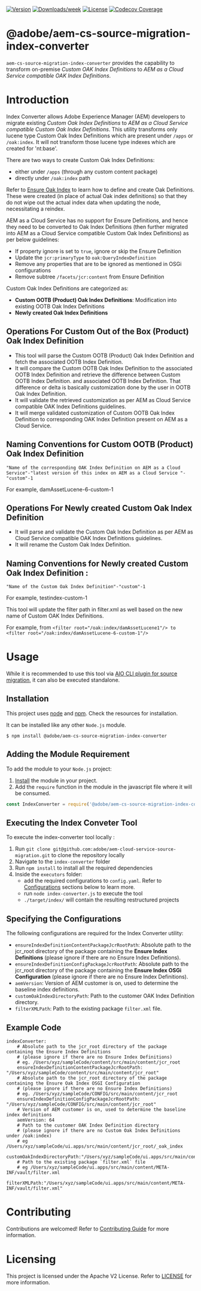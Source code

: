 <!--
Copyright 2020 Adobe. All rights reserved.
This file is licensed to you under the Apache License, Version 2.0 (the "License");
you may not use this file except in compliance with the License. You may obtain a copy
of the License at http://www.apache.org/licenses/LICENSE-2.0

Unless required by applicable law or agreed to in writing, software distributed under
the License is distributed on an "AS IS" BASIS, WITHOUT WARRANTIES OR REPRESENTATIONS
OF ANY KIND, either express or implied. See the License for the specific language
governing permissions and limitations under the License.
-->

[![Version](https://img.shields.io/npm/v/@adobe/aem-cs-source-migration-index-converter.svg)](https://npmjs.org/package/@adobe/aem-cs-source-migration-index-converter)
[![Downloads/week](https://img.shields.io/npm/dw/@adobe/aem-cs-source-migration-index-converter.svg)](https://npmjs.org/package/@adobe/aem-cs-source-migration-index-converter)
[![License](https://img.shields.io/badge/License-Apache%202.0-blue.svg)](https://opensource.org/licenses/Apache-2.0)
[![Codecov Coverage](https://img.shields.io/codecov/c/github/adobe/aem-cs-source-migration-index-converter/master.svg?style=flat-square)](https://codecov.io/gh/adobe/aem-cs-source-migration-index-converter/)

# @adobe/aem-cs-source-migration-index-converter

`aem-cs-source-migration-index-converter` provides the capability to transform on-premise *Custom OAK Index Definitions* to *AEM as a Cloud Service compatible OAK Index Definitions*.


# Introduction

Index Converter allows Adobe Experience Manager (AEM) developers to migrate existing *Custom Oak Index Definitions* to *AEM as a Cloud Service compatible Custom Oak Index Definitions*. This utility transforms only lucene type Custom Oak Index Definitions which are present under `/apps` or `/oak:index`.
It will not transform those lucene type indexes which are created for 'nt:base'.

There are two ways to create Custom Oak Index Definitions:
* either under `/apps` (through any custom content package) 
* directly under `/oak:index` path

Refer to [Ensure Oak Index](https://adobe-consulting-services.github.io/acs-aem-commons/features/ensure-oak-index/index.html) to learn how to define and create Oak Definitions. These were created (in place of actual Oak index definitions) so that they do not wipe out the actual index data when updating the node, necessitating a reindex. 

AEM as a Cloud Service has no support for Ensure Definitions, and hence they need to be converted to Oak Index Definitions (then further migrated into AEM as a Cloud Service compatible Custom Oak Index Definitions) as per below guidelines:

* If property ignore is set to `true`, ignore or skip the Ensure Definition
* Update the `jcr:primaryType` to `oak:QueryIndexDefinition`
* Remove any properties that are to be ignored as mentioned in OSGi configurations
* Remove subtree `/facets/jcr:content` from Ensure Definition

Custom Oak Index Definitions are categorized as:

* **Custom OOTB (Product) Oak Index Definitions**: Modification into existing OOTB Oak Index Definitions
* **Newly created Oak Index Definitions**

## Operations For Custom Out of the Box (Product) Oak Index Definition

* This tool will parse the Custom OOTB (Product) Oak Index Definition and fetch the associated OOTB Index Definition.
* It will compare the Custom OOTB Oak Index Definition to the associated OOTB Index Definition and retrieve the difference between Custom OOTB Index Definition. and associated OOTB Index Definition. That difference or delta is basically customization done by the user in OOTB Oak Index Definition. 
* It will validate the retrieved customization as per AEM as Cloud Service compatible OAK Index Definitions guidelines.
* It will merge validated customization of Custom OOTB Oak Index Definition to corresponding OAK Index Definition present on AEM as a Cloud Service.

## Naming Conventions for Custom OOTB (Product) Oak Index Definition

```"Name of the corresponding OAK Index Definition on AEM as a Cloud Service"-"latest version of this index on AEM as a Cloud Service "-"custom"-1```

For example, damAssetLucene-6-custom-1

## Operations For Newly created Custom Oak Index Definition

* It will parse and validate the Custom Oak Index Definition as per AEM as Cloud Service compatible OAK Index Definitions guidelines.
* It will rename the Custom Oak Index Definition.

## Naming Conventions for Newly created Custom Oak Index Definition :

 ```"Name of the Custom Oak Index Definition"-"custom"-1```

 For example, testindex-custom-1

This tool will update the filter path in filter.xml as well based on the new name of Custom OAK Index Definitions.

 For example, from ```<filter root="/oak:index/damAssetLucene1"/> to <filter root="/oak:index/damAssetLucene-6-custom-1"/>```


# Usage

While it is recommended to use this tool via [AIO CLI plugin for source migration](https://github.com/adobe/aio-cli-plugin-aem-cloud-service-migration), it can also be executed standalone.
 

## Installation

This project uses [node](http://nodejs.org) and [npm](https://npmjs.com). Check the resources for installation.

It can be installed like any other `Node.js` module.

```shell script
$ npm install @adobe/aem-cs-source-migration-index-converter
```

## Adding the Module Requirement

To add the module to your `Node.js` project:

1. [Install](#install) the module in your project.
2. Add the `require` function in the module in the javascript file where it will be consumed.

```javascript
const IndexConverter = require('@adobe/aem-cs-source-migration-index-converter');
```

## Executing the Index Conveter Tool

To execute the index-converter tool locally :
1. Run `git clone git@github.com:adobe/aem-cloud-service-source-migration.git` to clone the
 repository locally
2. Navigate to the `index-converter` folder
3. Run `npm install` to install all the required dependencies
4. Inside the `executors` folder:
    * add the required configurations to `config.yaml`. Refer to [Configurations](#configurations)
     sections below to learn more.
    * run `node index-converter.js` to execute the tool
    * `./target/index/` will contain the resulting restructured projects

## Specifying the Configurations

The following configurations are required for the Index Converter utility:

* `ensureIndexDefinitionContentPackageJcrRootPath`: Absolute path to the jcr_root directory of the package
 containing the **Ensure Index Definitions** (please ignore if there are no Ensure Index Definitions).
* `ensureIndexDefinitionConfigPackageJcrRootPath`: Absolute path to the jcr_root directory of the package
 containing the **Ensure Index OSGi Configuration** (please ignore if there are no Ensure Index Definitions).
* `aemVersion`: Version of AEM customer is on, used to determine the baseline index definitions.
* `customOakIndexDirectoryPath`: Path to the customer OAK Index Definition directory.
* `filterXMLPath`: Path to the existing package `filter.xml` file.

## Example Code

```@yaml
indexConverter:
    # Absolute path to the jcr_root directory of the package containing the Ensure Index Definitions
    # (please ignore if there are no Ensure Index Definitions)
    # eg. /Users/xyz/sampleCode/content/src/main/content/jcr_root
    ensureIndexDefinitionContentPackageJcrRootPath: "/Users/xyz/sampleCode/content/src/main/content/jcr_root"
    # Absolute path to the jcr_root directory of the package containing the Ensure Oak Index OSGI Configuration
    # (please ignore if there are no Ensure Index Definitions)
    # eg. /Users/xyz/sampleCode/CONFIG/src/main/content/jcr_root
    ensureIndexDefinitionConfigPackageJcrRootPath: "/Users/xyz/sampleCode/CONFIG/src/main/content/jcr_root"
    # Version of AEM customer is on, used to determine the baseline index definitions
    aemVersion: 64
    # Path to the customer OAK Index Definition directory
    # (please ignore if there are no Custom Oak Index Definitions under /oak:index)
    # eg /Users/xyz/sampleCode/ui.apps/src/main/content/jcr_root/_oak_index
    customOakIndexDirectoryPath:"/Users/xyz/sampleCode/ui.apps/src/main/content/jcr_root/_oak_index"
    # Path to the existing package `filter.xml` file
    # eg /Users/xyz/sampleCode/ui.apps/src/main/content/META-INF/vault/filter.xml
    filterXMLPath:"/Users/xyz/sampleCode/ui.apps/src/main/content/META-INF/vault/filter.xml"
```

# Contributing

Contributions are welcomed! Refer to [Contributing Guide](../../CONTRIBUTING.md) for more information.

# Licensing

This project is licensed under the Apache V2 License. Refer to [LICENSE](../../LICENSE) for more information.
